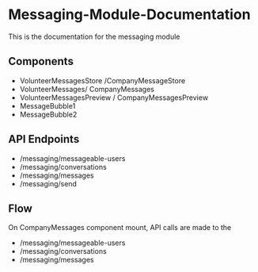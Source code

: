 # Messaging-Module-Documentation
This is the documentation for the messaging module

## Components
- VolunteerMessagesStore /CompanyMessageStore
- VolunteerMessages/ CompanyMessages
- VolunteerMessagesPreview / CompanyMessagesPreview
- MessageBubble1
- MessageBubble2

## API Endpoints
- /messaging/messageable-users
- /messaging/conversations
- /messaging/messages
- /messaging/send

## Flow 
On CompanyMessages component mount, API calls are made to the 
- /messaging/messageable-users
- /messaging/conversations
- /messaging/messages


